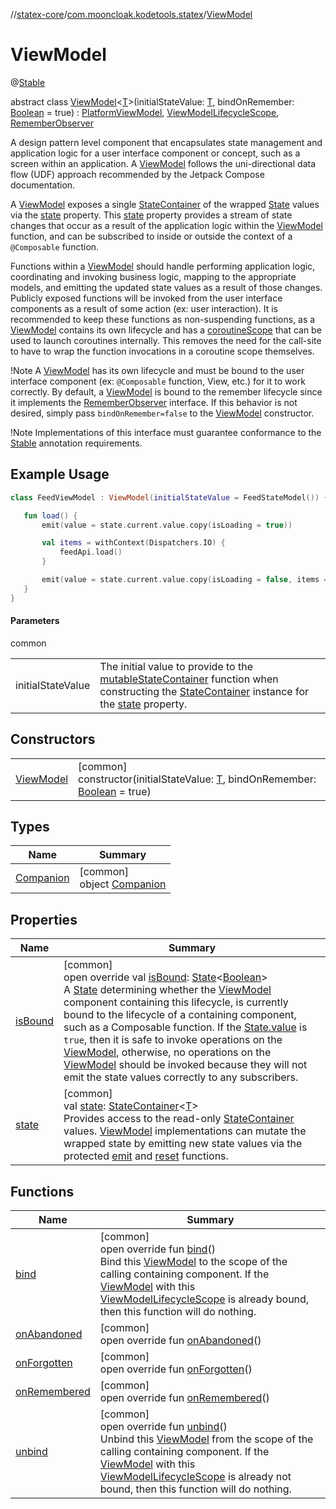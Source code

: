 //[statex-core](../../../index.md)/[com.mooncloak.kodetools.statex](../index.md)/[ViewModel](index.md)

# ViewModel

@[Stable](https://developer.android.com/reference/kotlin/androidx/compose/runtime/Stable.html)

abstract class [ViewModel](index.md)&lt;[T](index.md)&gt;(initialStateValue: [T](index.md), bindOnRemember: [Boolean](https://kotlinlang.org/api/latest/jvm/stdlib/kotlin/-boolean/index.html) = true) : [PlatformViewModel](../-platform-view-model/index.md), [ViewModelLifecycleScope](../-view-model-lifecycle-scope/index.md), [RememberObserver](https://developer.android.com/reference/kotlin/androidx/compose/runtime/RememberObserver.html)

A design pattern level component that encapsulates state management and application logic for a user interface component or concept, such as a screen within an application. A [ViewModel](index.md) follows the uni-directional data flow (UDF) approach recommended by the Jetpack Compose documentation.

A [ViewModel](index.md) exposes a single [StateContainer](../-state-container/index.md) of the wrapped [State](https://developer.android.com/reference/kotlin/androidx/compose/runtime/State.html) values via the [state](state.md) property. This [state](state.md) property provides a stream of state changes that occur as a result of the application logic within the [ViewModel](index.md) function, and can be subscribed to inside or outside the context of a `@Composable` function.

Functions within a [ViewModel](index.md) should handle performing application logic, coordinating and invoking business logic, mapping to the appropriate models, and emitting the updated state values as a result of those changes. Publicly exposed functions will be invoked from the user interface components as a result of some action (ex: user interaction). It is recommended to keep these functions as non-suspending functions, as a [ViewModel](index.md) contains its own lifecycle and has a [coroutineScope](../../../../statex-core/com.mooncloak.kodetools.statex/-view-model/coroutine-scope.md) that can be used to launch coroutines internally. This removes the need for the call-site to have to wrap the function invocations in a coroutine scope themselves.

!Note A [ViewModel](index.md) has its own lifecycle and must be bound to the user interface component (ex: `@Composable` function, View, etc.) for it to work correctly. By default, a [ViewModel](index.md) is bound to the remember lifecycle since it implements the [RememberObserver](https://developer.android.com/reference/kotlin/androidx/compose/runtime/RememberObserver.html) interface. If this behavior is not desired, simply pass `bindOnRemember=false` to the [ViewModel](index.md) constructor.

!Note Implementations of this interface must guarantee conformance to the [Stable](https://developer.android.com/reference/kotlin/androidx/compose/runtime/Stable.html) annotation requirements.

##  Example Usage

```kotlin
class FeedViewModel : ViewModel(initialStateValue = FeedStateModel()) {

   fun load() {
       emit(value = state.current.value.copy(isLoading = true))

       val items = withContext(Dispatchers.IO) {
           feedApi.load()
       }

       emit(value = state.current.value.copy(isLoading = false, items = items))
   }
}
```

#### Parameters

common

| | |
|---|---|
| initialStateValue | The initial value to provide to the [mutableStateContainer](../../../../statex-core/com.mooncloak.kodetools.statex/-view-model/mutable-state-container.md) function when constructing the [StateContainer](../-state-container/index.md) instance for the [state](state.md) property. |

## Constructors

| | |
|---|---|
| [ViewModel](-view-model.md) | [common]<br>constructor(initialStateValue: [T](index.md), bindOnRemember: [Boolean](https://kotlinlang.org/api/latest/jvm/stdlib/kotlin/-boolean/index.html) = true) |

## Types

| Name | Summary |
|---|---|
| [Companion](-companion/index.md) | [common]<br>object [Companion](-companion/index.md) |

## Properties

| Name | Summary |
|---|---|
| [isBound](is-bound.md) | [common]<br>open override val [isBound](is-bound.md): [State](https://developer.android.com/reference/kotlin/androidx/compose/runtime/State.html)&lt;[Boolean](https://kotlinlang.org/api/latest/jvm/stdlib/kotlin/-boolean/index.html)&gt;<br>A [State](https://developer.android.com/reference/kotlin/androidx/compose/runtime/State.html) determining whether the [ViewModel](index.md) component containing this lifecycle, is currently bound to the lifecycle of a containing component, such as a Composable function. If the [State.value](https://developer.android.com/reference/kotlin/androidx/compose/runtime/State.html#value--) is `true`, then it is safe to invoke operations on the [ViewModel](index.md), otherwise, no operations on the [ViewModel](index.md) should be invoked because they will not emit the state values correctly to any subscribers. |
| [state](state.md) | [common]<br>val [state](state.md): [StateContainer](../-state-container/index.md)&lt;[T](index.md)&gt;<br>Provides access to the read-only [StateContainer](../-state-container/index.md) values. [ViewModel](index.md) implementations can mutate the wrapped state by emitting new state values via the protected [emit](../../../../statex-core/com.mooncloak.kodetools.statex/-view-model/emit.md) and [reset](../../../../statex-core/com.mooncloak.kodetools.statex/-view-model/reset.md) functions. |

## Functions

| Name | Summary |
|---|---|
| [bind](bind.md) | [common]<br>open override fun [bind](bind.md)()<br>Bind this [ViewModel](index.md) to the scope of the calling containing component. If the [ViewModel](index.md) with this [ViewModelLifecycleScope](../-view-model-lifecycle-scope/index.md) is already bound, then this function will do nothing. |
| [onAbandoned](on-abandoned.md) | [common]<br>open override fun [onAbandoned](on-abandoned.md)() |
| [onForgotten](on-forgotten.md) | [common]<br>open override fun [onForgotten](on-forgotten.md)() |
| [onRemembered](on-remembered.md) | [common]<br>open override fun [onRemembered](on-remembered.md)() |
| [unbind](unbind.md) | [common]<br>open override fun [unbind](unbind.md)()<br>Unbind this [ViewModel](index.md) from the scope of the calling containing component. If the [ViewModel](index.md) with this [ViewModelLifecycleScope](../-view-model-lifecycle-scope/index.md) is already not bound, then this function will do nothing. |
